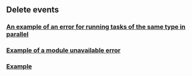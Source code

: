 ## Delete events
### [An example of an error for running tasks of the same type in parallel](https://github.com/cleverlms/integration-docs/blob/main/examples/v2/uniq_task_error.json)
### [Example of a module unavailable error](https://github.com/cleverlms/integration-docs/blob/main/examples/v2/module_unavalible_error.json)
### [Example](https://github.com/cleverlms/integration-docs/blob/main/examples/v2/event/event-delete.json)